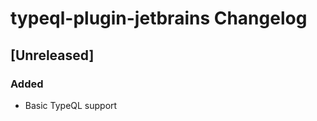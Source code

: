 <!-- Keep a Changelog guide -> https://keepachangelog.com -->

# typeql-plugin-jetbrains Changelog

## [Unreleased]
### Added
- Basic TypeQL support
